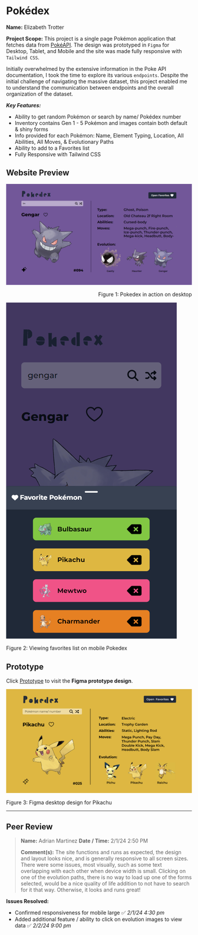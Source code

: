 # Pokédex

**Name:** Elizabeth Trotter

**Project Scope:** This project is a single page Pokémon application that fetches data from [PokéAPI](https://pokeapi.co/). The design was prototyped in `Figma` for Desktop, Tablet, and Mobile and the site was made fully responsive with `Tailwind CSS`. 

Initially overwhelmed by the extensive information in the Poke API documentation, I took the time to explore its various `endpoints`. Despite the initial challenge of navigating the massive dataset, this project enabled me to understand the communication between endpoints and the overall organization of the dataset.

***Key Features:***

- Ability to get random Pokémon or search by name/ Pokédex number
- Inventory contains Gen 1 - 5 Pokémon and images contain both default & shiny forms
- Info provided for each Pokémon: Name, Element Typing, Location, All Abilities, All Moves, & Evolutionary Paths
- Ability to add to a Favorites list
- Fully Responsive with Tailwind CSS


## Website Preview

![Desktop preview](./src/assets/pokedex-desktop-preview.png)
<p align="right">Figure 1: Pokedex in action on desktop</p>

![Mobile preview](./src/assets/pokedex-mobile-preview.png)
<p align="left">Figure 2: Viewing favorites list on mobile Pokedex</p>


## Prototype

Click [Prototype](https://www.figma.com/proto/4JBQZiPG5JpQwJW4ZMutBj/Pokedex?type=design&node-id=1-2&t=M7vml5Ytx95oT6JE-1&scaling=contain&page-id=0%3A1&starting-point-node-id=1%3A2&show-proto-sidebar=1&mode=design) 
to visit the **Figma prototype design**.

![Figma preview](./src/assets/figma-preview.png)
<p align="left">Figure 3: Figma desktop design for Pikachu</p>


---


## Peer Review
> **Name:** Adrian Martinez **Date / Time:** 2/1/24 2:50 PM
> 
> **Comment(s):**
> The site functions and runs as expected, the design and layout looks nice, and is generally responsive to all screen sizes. There were some issues, most visually, such as some text overlapping with each other when device width is small. Clicking on one of the evolution paths, there is no way to load up one of the forms selected, would be a nice quality of life addition to not have to search for it that way. Otherwise, it looks and runs great!

**Issues Resolved:**
- Confirmed responsiveness for mobile large :white_check_mark: *2/1/24 4:30 pm*
- Added additional feature / ability to click on evolution images to view data :white_check_mark: *2/2/24 9:00 pm*
